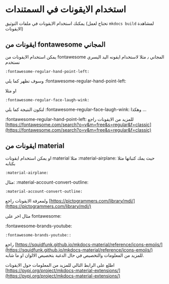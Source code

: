 # استخدام الايقونات في السمتندات

يمكنك استخدام الايقونات في ملفات التوثيق 
(تحتاج لعمل `mkdocs build` لمشاهدة الايقونات)

## ايقونات من fontawesome المجاني

يمكن استخدام الايقونات من fontawesome المجاني ٫ مثلا لاستخدام ايقونه اليد اليسري نستخدم

```
:fontawesome-regular-hand-point-left:
```

وسوف تظهر كما يلي :fontawesome-regular-hand-point-left:


او مثلا
```
:fontawesome-regular-face-laugh-wink:
```
لتكون النتيجة كما يلي :fontawesome-regular-face-laugh-wink: وهكذا ...


 :fontawesome-regular-hand-point-left: للمزيد من الايقونات راجع [https://fontawesome.com/search?o=v&m=free&s=regular&f=classic](https://fontawesome.com/search?o=v&m=free&s=regular&f=classic)
 
## ايقونات من material

او يمكن استخدام ايقونات material مثلا :material-airplane: حيث يمك كتباتها مثلا بكتابه


```
:material-airplane: 
```

مثال: 
:material-account-convert-outline:

```
:material-account-convert-outline:
```
ولمعرفة الايقونات راجع [https://pictogrammers.com/library/mdi/](https://pictogrammers.com/library/mdi/)


مثال اخر على fontawesome:

:fontawesome-brands-youtube:

```
:fontawesome-brands-youtube::
```

راجع [https://squidfunk.github.io/mkdocs-material/reference/icons-emojis/](https://squidfunk.github.io/mkdocs-material/reference/icons-emojis/) للمزيد من المعلومات والتخصيص في حال الدغبة بتخصيص الالوان او ما شابه.



اطلع على الرابط التالي للمزيد من المعلومات حول الايقونات
[https://pypi.org/project/mkdocs-material-extensions/](https://pypi.org/project/mkdocs-material-extensions/)
